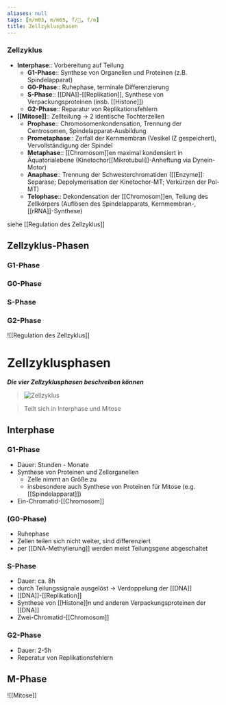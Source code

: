 ```yaml
---
aliases: null
tags: [m/m03, m/m05, f/🧪, f/⚙️]
title: Zellzyklusphasen
---
```


### Zellzyklus

- **Interphase**:: Vorbereitung auf Teilung
    - **G1-Phase**:: Synthese von Organellen und Proteinen (z.B. Spindelapparat)
    - **G0-Phase**:: Ruhephase, terminale Differenzierung
    - **S-Phase**:: [[DNA]]-[[Replikation]], Synthese von Verpackungsproteinen (insb. [[Histone]])
    - **G2-Phase**:: Reparatur von Replikationsfehlern
- **[[Mitose]]**:: Zellteilung → 2 identische Tochterzellen
    - **Prophase**:: Chromosomenkondensation, Trennung der Centrosomen, Spindelapparat-Ausbildung
    - **Prometaphase**:: Zerfall der Kernmembran (Vesikel IZ gespeichert), Vervollständigung der Spindel
    - **Metaphase**:: [[Chromosom]]en maximal kondensiert in Äquatorialebene (Kinetochor[[Mikrotubuli]]-Anheftung via Dynein-Motor)
    - **Anaphase**:: Trennung der Schwesterchromatiden ([[Enzyme]]: Separase; Depolymerisation der Kinetochor-MT; Verkürzen der Pol-MT)
    - **Telophase**:: Dekondensation der [[Chromosom]]en, Teilung des Zellkörpers (Auflösen des Spindelapparats, Kernmembran-, [[rRNA]]-Synthese)

siehe [[Regulation des Zellzyklus]]

## Zellzyklus-Phasen
### G1-Phase
### G0-Phase
### S-Phase
### G2-Phase


![[Regulation des Zellzyklus]]

# Zellzyklusphasen
***Die vier Zellzyklusphasen beschreiben können***
> ![Zellzyklus](https://media-de.amboss.com/media/thumbs/big_585be3de0d38e.jpg)

> Teilt sich in Interphase und Mitose

## Interphase
### G1-Phase
- Dauer: Stunden - Monate
- Synthese von Proteinen und Zellorganellen
	- Zelle nimmt an Größe zu
	- insbesondere auch Synthese von Proteinen für Mitose (e.g. [[Spindelapparat]])
- Ein-Chromatid-[[Chromosom]]
### (G0-Phase)
- Ruhephase
- Zellen teilen sich nicht weiter, sind differenziert
- per [[DNA-Methylierung]] werden meist Teilungsgene abgeschaltet
### S-Phase
- Dauer: ca. 8h
- durch Teilungssignale ausgelöst → Verdoppelung der [[DNA]]
- [[DNA]]-[[Replikation]]
- Synthese von [[Histone]]n und anderen Verpackungsproteinen der [[DNA]]
- Zwei-Chromatid-[[Chromosom]]
### G2-Phase
- Dauer: 2-5h
- Reperatur von Replikationsfehlern
## M-Phase
![[Mitose]]